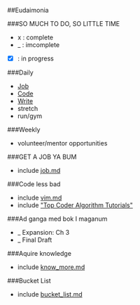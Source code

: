 ##Eudaimonia

###SO MUCH TO DO, SO LITTLE TIME
*  x  : complete
*  _  : imcomplete
* [x] : in progress

###Daily
* [Job](#job)
* [Code](#code-less-bad)
* [Write](#writing)
* stretch
* run/gym

###Weekly
* volunteer/mentor opportunities

###<a name="job"></a>GET A JOB YA BUM
* include [job.md](https://github.com/jclif/eudaimonia/blob/master/job.md)

###<a name="code-less-bad"></a>Code less bad
* include [vim.md](https://github.com/jclif/eudaimonia/blob/master/vim.md)
* include ["Top Coder Algorithm Tutorials"](http://www.topcoder.com/tc?d1=tutorials&d2=alg_index&module=Static)

###<a name="writing"></a>Ad ganga med bok I maganum
* _ Expansion: Ch 3
* _ Final Draft

###Aquire knowledge
* include [know_more.md](https://github.com/jclif/eudaimonia/blob/master/know_more.md)

###Bucket List
* include [bucket_list.md](https://github.com/jclif/eudaimonia/blob/master/bucket_list.md)
